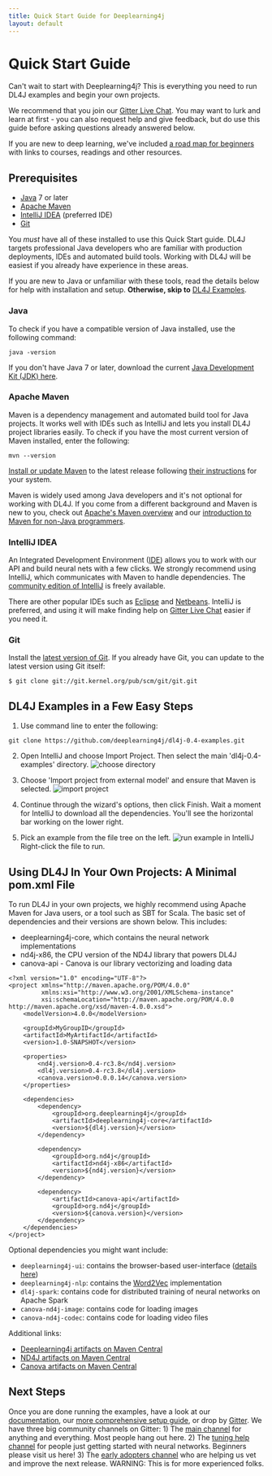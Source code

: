 ```yaml
---
title: Quick Start Guide for Deeplearning4j
layout: default
---
```


Quick Start Guide
=================

Can't wait to start with Deeplearning4j? This is everything you need to run DL4J examples and begin your own projects.

We recommend that you join our [Gitter Live Chat](https://gitter.im/deeplearning4j/deeplearning4j). You may want to lurk and learn at first - you can also request help and give feedback, but do use this guide before asking questions already answered below. 

If you are new to deep learning, we've included [a road map for beginners](../deeplearningforbeginners.html) with links to courses, readings and other resources. 

## Prerequisites

* [Java](http://www.oracle.com/technetwork/java/javase/downloads/jdk8-downloads-2133151.html) 7 or later
* [Apache Maven](https://maven.apache.org/download.cgi)
* [IntelliJ IDEA](https://www.jetbrains.com/idea/download/) (preferred IDE)
* [Git](https://git-scm.com/downloads)

You *must* have all of these installed to use this Quick Start guide. DL4J targets professional Java developers who are familiar with production deployments, IDEs and automated build tools. Working with DL4J will be easiest if you already have experience in these areas.

If you are new to Java or unfamiliar with these tools, read the details below for help with installation and setup. **Otherwise, skip to** <a href="#examples">DL4J Examples</a>.

### <a name="Java">Java</a>

To check if you have a compatible version of Java installed, use the following command:

```
java -version
```

If you don't have Java 7 or later, download the current [Java Development Kit (JDK) here](http://www.oracle.com/technetwork/java/javase/downloads/jdk8-downloads-2133151.html). 
                
### <a name="Maven">Apache Maven</a>

Maven is a dependency management and automated build tool for Java projects. It works well with IDEs such as IntelliJ and lets you install DL4J project libraries easily. To check if you have the most current version of Maven installed, enter the following:

```
mvn --version
```

[Install or update Maven](https://maven.apache.org/download.cgi) to the latest release following [their instructions](https://maven.apache.org/install.html) for your system.

Maven is widely used among Java developers and it's not optional for working with DL4J. If you come from a different background and Maven is new to you, check out [Apache's Maven overview](http://maven.apache.org/what-is-maven.html) and our [introduction to Maven for non-Java programmers](http://deeplearning4j.org/maven.html). 

### IntelliJ IDEA

An Integrated Development Environment ([IDE](http://encyclopedia.thefreedictionary.com/integrated+development+environment)) allows you to work with our API and build neural nets with a few clicks. We strongly recommend using IntelliJ, which communicates with Maven to handle dependencies. The [community edition of IntelliJ](https://www.jetbrains.com/idea/download/) is freely available. 

There are other popular IDEs such as [Eclipse](http://books.sonatype.com/m2eclipse-book/reference/creating-sect-importing-projects.html) and [Netbeans](http://wiki.netbeans.org/MavenBestPractices). IntelliJ is preferred, and using it will make finding help on [Gitter Live Chat](https://gitter.im/deeplearning4j/deeplearning4j) easier if you need it.

### Git

Install the [latest version of Git](https://git-scm.com/book/en/v2/Getting-Started-Installing-Git). If you already have Git, you can update to the latest version using Git itself:

```
$ git clone git://git.kernel.org/pub/scm/git/git.git
```

## <a name="examples">DL4J Examples in a Few Easy Steps</a>

1. Use command line to enter the following:

```
git clone https://github.com/deeplearning4j/dl4j-0.4-examples.git
```

2. Open IntelliJ and choose Import Project. Then select the main 'dl4j-0.4-examples' directory. 
![choose directory](../img/Install_IntJ_1.png)

3. Choose 'Import project from external model' and ensure that Maven is selected. 
![import project](../img/Install_IntJ_2.png)

4. Continue through the wizard's options, then click Finish. Wait a moment for IntelliJ to download all the dependencies. You'll see the horizontal bar working on the lower right.

5. Pick an example from the file tree on the left.
![run example in IntelliJ](../img/Install_IntJ_3.png)
Right-click the file to run. 

## Using DL4J In Your Own Projects: A Minimal pom.xml File

To run DL4J in your own projects, we highly recommend using Apache Maven for Java users, or a tool such as SBT for Scala. The basic set of dependencies and their versions are shown below. This includes:

- deeplearning4j-core, which contains the neural network implementations
- nd4j-x86, the CPU version of the ND4J library that powers DL4J
- canova-api - Canova is our library vectorizing and loading data


```
<?xml version="1.0" encoding="UTF-8"?>
<project xmlns="http://maven.apache.org/POM/4.0.0"
         xmlns:xsi="http://www.w3.org/2001/XMLSchema-instance"
         xsi:schemaLocation="http://maven.apache.org/POM/4.0.0 http://maven.apache.org/xsd/maven-4.0.0.xsd">
    <modelVersion>4.0.0</modelVersion>

    <groupId>MyGroupID</groupId>
    <artifactId>MyArtifactId</artifactId>
    <version>1.0-SNAPSHOT</version>

    <properties>
        <nd4j.version>0.4-rc3.8</nd4j.version>
        <dl4j.version>0.4-rc3.8</dl4j.version>
        <canova.version>0.0.0.14</canova.version>
    </properties>

    <dependencies>
        <dependency>
            <groupId>org.deeplearning4j</groupId>
            <artifactId>deeplearning4j-core</artifactId>
            <version>${dl4j.version}</version>
        </dependency>

        <dependency>
            <groupId>org.nd4j</groupId>
            <artifactId>nd4j-x86</artifactId>
            <version>${nd4j.version}</version>
        </dependency>
        
        <dependency>
            <artifactId>canova-api</artifactId>
            <groupId>org.nd4j</groupId>
            <version>${canova.version}</version>
        </dependency>
    </dependencies>
</project>
```

Optional dependencies you might want include:

- `deeplearning4j-ui`: contains the browser-based user-interface ([details here](http://deeplearning4j.org/visualization))
- `deeplearning4j-nlp`: contains the [Word2Vec](http://deeplearning4j.org/word2vec) implementation
- `dl4j-spark`: contains code for distributed training of neural networks on Apache Spark
- `canova-nd4j-image`: contains code for loading images
- `canova-nd4j-codec`: contains code for loading video files

Additional links:

- [Deeplearning4j artifacts on Maven Central](http://search.maven.org/#search%7Cga%7C1%7Cdeeplearning4j)
- [ND4J artifacts on Maven Central](http://search.maven.org/#search%7Cga%7C1%7Cnd4j)
- [Canova artifacts on Maven Central](http://search.maven.org/#search%7Cga%7C1%7Ccanova)

## Next Steps

Once you are done running the examples, have a look at our [documentation](http://deeplearning4j.org/documentation), our [more comprehensive setup guide](http://deeplearning4j.org/gettingstarted), or drop by [Gitter](https://gitter.im/deeplearning4j/deeplearning4j). We have three big community channels on Gitter: 1) The [main channel](https://gitter.im/deeplearning4j/deeplearning4j) for anything and everything. Most people hang out here. 2) The [tuning help channel](https://gitter.im/deeplearning4j/deeplearning4j/tuninghelp) for people just getting started with neural networks. Beginners please visit us here! 3) The [early adopters channel](https://gitter.im/deeplearning4j/deeplearning4j/earlyadopters) who are helping us vet and improve the next release. WARNING: This is for more experienced folks. 
